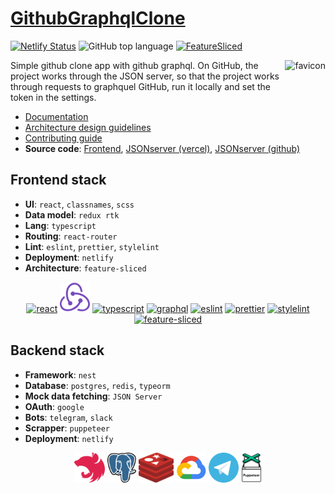 # [GithubGraphqlClone](https://oftracker.netlify.app/)

[![Netlify Status](https://api.netlify.com/api/v1/badges/dafb8df5-b801-4ddf-84e8-1e145889f61f/deploy-status)](https://app.netlify.com/sites/oftracker/deploys)
![GitHub top language](https://img.shields.io/github/languages/top/Barklim/onlyfClient)
[![FeatureSliced](https://img.shields.io/badge/Powered%20by-%F0%9F%8D%B0%20Feature%20Sliced-%235c9cb5)](https://feature-sliced.design/)

<img alt="favicon" src="https://oftracker.netlify.app/3f60cec359ae89396e8bda9a50c03029.png" height=120 align="right" />

Simple github clone app with github graphql.
On GitHub, the project works through the JSON server, so that the project works through requests to graphquel GitHub, run it locally and set the token in the settings.

- [Documentation](https://github.com/Barklim/Github-GraphQL-Api/blob/main/README.docs.md)
- [Architecture design guidelines](https://feature-sliced.design/)
- [Contributing guide](CONTRIBUTING.md)
- **Source code**: [Frontend](https://github.com/Barklim/onlyfClient), [JSONserver (vercel)](https://github.com/Barklim/githubGraphqlJsonServer), [JSONserver (github)](https://github-graphql-json-server-pmsf066d8-klim-barks-projects.vercel.app/)

## Frontend stack

- **UI**: `react`, `classnames`, `scss`
- **Data model**: `redux rtk`
- **Lang**: `typescript`
- **Routing**: `react-router`
- **Lint**: `eslint`, `prettier`, `stylelint`
- **Deployment**: `netlify`
- **Architecture**: `feature-sliced`

<div align="center">

[<img title="react" alt="react" height=48 src="https://cdn.auth0.com/blog/react-js/react.png"/>](https://react.dev/)
[<img title="redux" alt="redux" height=48 src="https://raw.githubusercontent.com/Barklim/course/main/hostImg/onlyfIcons/redux.svg"/>](https://redux-toolkit.js.org/)
[<img title="typescript" alt="typescript" height=48 src="https://raw.githubusercontent.com/remojansen/logo.ts/master/ts.png"/>](https://www.typescriptlang.org/)
[<img title="graphql" alt="graphql" height=48 src="https://avatars.githubusercontent.com/u/12972006?s=48&v=4"/>](https://graphql.org/)
[<img title="eslint" alt="eslint" height=48 src="https://d33wubrfki0l68.cloudfront.net/204482ca413433c80cd14fe369e2181dd97a2a40/092e2/assets/img/logo.svg"/>](https://eslint.org/)
[<img title="prettier" alt="prettier" height=48 src="https://prettier.io/icon.png"/>](https://prettier.io/)
[<img title="stylelint" alt="stylelint" height=48 src="https://avatars.githubusercontent.com/u/10076935?s=48&v=4"/>](https://stylelint.io/)
[<img title="feature-sliced" alt="feature-sliced" height=48 src="https://avatars.githubusercontent.com/u/60469024?s=200&v=4"/>](https://feature-sliced.design/)
</div>

## Backend stack

- **Framework**: `nest`
- **Database**: `postgres`, `redis`, `typeorm`
- **Mock data fetching**: `JSON Server`
- **OAuth**: `google`
- **Bots**: `telegram`, `slack`
- **Scrapper**: `puppeteer`
- **Deployment**: `netlify`

<div align="center">

[<img title="nestjs" alt="nestjs" height=48 src="https://raw.githubusercontent.com/Barklim/course/main/hostImg/onlyfIcons/nestjs.svg"/>](https://nestjs.com/)
[<img title="postgres" alt="postgres" height=48 src="https://raw.githubusercontent.com/Barklim/course/main/hostImg/onlyfIcons/pg.svg"/>](https://www.postgresql.org/)
[<img title="redis" alt="redis" height=48 src="https://raw.githubusercontent.com/Barklim/course/main/hostImg/onlyfIcons/redis.svg"/>](https://www.npmjs.com/package/ioredis)
[<img title="google" alt="google" height=48 src="https://raw.githubusercontent.com/Barklim/course/main/hostImg/onlyfIcons/google.png"/>](https://www.npmjs.com/package/google-auth-library)
[<img title="tg" alt="tg" height=48 src="https://raw.githubusercontent.com/Barklim/course/main/hostImg/onlyfIcons/tg.svg"/>](https://www.npmjs.com/package/node-telegram-bot-api)
[<img title="puppeteer" alt="puppeteer" height=48 src="https://raw.githubusercontent.com/Barklim/course/main/hostImg/onlyfIcons/puppeteer.png"/>](https://www.npmjs.com/package/puppeteer)
</div>